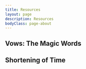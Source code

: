 ```yaml
---
title: Resources
layout: page
description: Resources
bodyClass: page-about
---
```


## Vows: The Magic Words

## Shortening of Time

## 